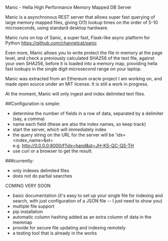
Manic - Hella High Performance Memory Mapped DB Server

Manic is a asynchronous REST server that allows super fast querying of large memory mapped files, giving O(1) lookup times on the order of 5-10 microseconds, using standard desktop hardware.

Manic runs on top of Sanic, a super fast, Flask-like async platform for Python https://github.com/channelcat/sanic

Even more, Manic allows you to write protect the file in memory at the page level, and check a previously calculated SHA256 of the text file, against your own SHA256, before it is loaded into a memory map, providing hella fast lookups in the single digit microsecond range on your laptop.

Manic was extracted from an Ethereum oracle project I am working on, and made open source under an MIT license.  It is still a work in progress.

At the moment, Manic will only ingest and index delimited text files.

##Configuration is simple:

+ determine the number of fields in a row of data, separated by a delimiter (say, a comma)
+ name each field (these are also the index names, so keep track)
+ start the server, which will immediately index
+ the query string on the URL for the server will be 'idx=<index_name>&st=<search term>
  e.g. http://0.0.0.0:8000/f?idx=hand&st=JH-KS-QC-QS-TH
+ use curl or a browser to get the result:
  
  
###currently:
+ only indexes delimited files
+ does not do partial searches


COMING VERY SOON

+ basic documentation (it's easy to set up your single file for indexing and search, with just configuration of a JSON file -- I just need to show you)
+ multiple file support
+ pip installation
+ automatic column hashing added as an extra column of data in the memmap
+ provide for secure file updating and indexing remotely
+ a testing tool that is already in the works


